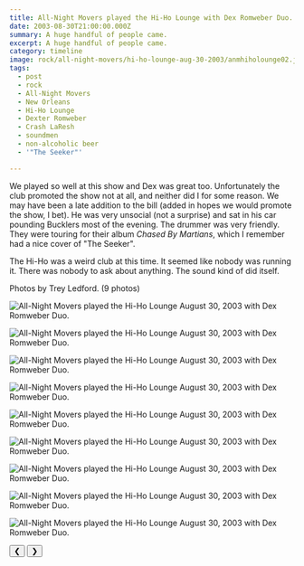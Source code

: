 ```yaml
---
title: All-Night Movers played the Hi-Ho Lounge with Dex Romweber Duo.
date: 2003-08-30T21:00:00.000Z
summary: A huge handful of people came.
excerpt: A huge handful of people came.
category: timeline
image: rock/all-night-movers/hi-ho-lounge-aug-30-2003/anmhiholounge02.jpg
tags:
  - post
  - rock
  - All-Night Movers
  - New Orleans
  - Hi-Ho Lounge
  - Dexter Romweber
  - Crash LaResh
  - soundmen
  - non-alcoholic beer
  - '"The Seeker"'

---
```


We played so well at this show and Dex was great too. Unfortunately the club promoted the show not at all, and neither did I for some reason. We may have been a late addition to the bill (added in hopes we would promote the show, I bet). He was very unsocial (not a surprise) and sat in his car pounding Bucklers most of the evening. The drummer was very friendly. They were touring for their album _Chased By Martians_, which I remember had a nice cover of "The Seeker".

The Hi-Ho was a weird club at this time. It seemed like nobody was running it. There was nobody to ask about anything. The sound kind of did itself.

Photos by Trey Ledford. (9 photos)

<div id="viewport">

![All-Night Movers played the Hi-Ho Lounge August 30, 2003 with Dex Romweber Duo.](/static/img/rock/all-night-movers/hi-ho-lounge-aug-30-2003/anmhiholounge01.jpg)

![All-Night Movers played the Hi-Ho Lounge August 30, 2003 with Dex Romweber Duo.](/static/img/rock/all-night-movers/hi-ho-lounge-aug-30-2003/anmhiholounge02.jpg)

![All-Night Movers played the Hi-Ho Lounge August 30, 2003 with Dex Romweber Duo.](/static/img/rock/all-night-movers/hi-ho-lounge-aug-30-2003/anmhiholounge03.jpg)

![All-Night Movers played the Hi-Ho Lounge August 30, 2003 with Dex Romweber Duo.](/static/img/rock/all-night-movers/hi-ho-lounge-aug-30-2003/anmhiholounge04.jpg)

![All-Night Movers played the Hi-Ho Lounge August 30, 2003 with Dex Romweber Duo.](/static/img/rock/all-night-movers/hi-ho-lounge-aug-30-2003/anmhiholounge05.jpg)

![All-Night Movers played the Hi-Ho Lounge August 30, 2003 with Dex Romweber Duo.](/static/img/rock/all-night-movers/hi-ho-lounge-aug-30-2003/anmhiholounge06.jpg)

![All-Night Movers played the Hi-Ho Lounge August 30, 2003 with Dex Romweber Duo.](/static/img/rock/all-night-movers/hi-ho-lounge-aug-30-2003/anmhiholounge07.jpg)

![All-Night Movers played the Hi-Ho Lounge August 30, 2003 with Dex Romweber Duo.](/static/img/rock/all-night-movers/hi-ho-lounge-aug-30-2003/anmhiholounge08.jpg)

![All-Night Movers played the Hi-Ho Lounge August 30, 2003 with Dex Romweber Duo.](/static/img/rock/all-night-movers/hi-ho-lounge-aug-30-2003/anmhiholounge09.jpg)

</div>
<div class="flex row-reverse space-between">
  <div id="caption"></div>
  <div class="prevnext-container">
    <button id="buttonPrevious">&#10094;</button>
    <button id="buttonNext">&#10095;</button>
  </div>
</div>
